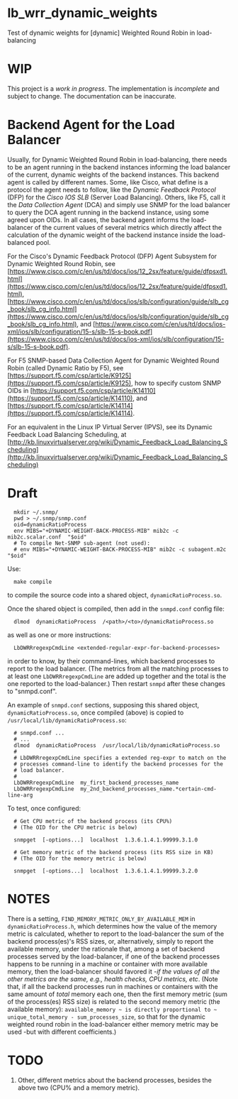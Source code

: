 # lb_wrr_dynamic_weights

Test of dynamic weights for [dynamic] Weighted Round Robin in load-balancing

# WIP

This project is a *work in progress*. The implementation is *incomplete* and
subject to change. The documentation can be inaccurate.

# Backend Agent for the Load Balancer

Usually, for Dynamic Weighted Round Robin in load-balancing, there needs to
be an agent running in the backend instances informing the load balancer of
the current, dynamic weights of the backend instances. This backend agent
is called by different names. Some, like Cisco, what define is a protocol
the agent needs to follow, like the *Dynamic Feedback Protocol* (DFP) for the
*Cisco IOS SLB* (Server Load Balancing). Others, like F5, call it the
*Data Collection Agent* (DCA) and simply use SNMP for the load balancer to
query the DCA agent running in the backend instance, using some agreed
upon OIDs. In all cases, the backend agent informs the load-balancer of the
current values of several metrics which directly affect the calculation of
the dynamic weight of the backend instance inside the load-balanced pool.

For the Cisco's Dynamic Feedback Protocol (DFP) Agent Subsystem for Dynamic
Weighted Round Robin, see
[https://www.cisco.com/c/en/us/td/docs/ios/12_2sx/feature/guide/dfpsxd1.html](https://www.cisco.com/c/en/us/td/docs/ios/12_2sx/feature/guide/dfpsxd1.html),
[https://www.cisco.com/c/en/us/td/docs/ios/slb/configuration/guide/slb_cg_book/slb_cg_info.html](https://www.cisco.com/c/en/us/td/docs/ios/slb/configuration/guide/slb_cg_book/slb_cg_info.html),
and [https://www.cisco.com/c/en/us/td/docs/ios-xml/ios/slb/configuration/15-s/slb-15-s-book.pdf](https://www.cisco.com/c/en/us/td/docs/ios-xml/ios/slb/configuration/15-s/slb-15-s-book.pdf).

For F5 SNMP-based Data Collection Agent for Dynamic Weighted Round Robin
(called Dynamic Ratio by F5), see
[https://support.f5.com/csp/article/K9125](https://support.f5.com/csp/article/K9125),
how to specify custom SNMP OIDs in [https://support.f5.com/csp/article/K14110](https://support.f5.com/csp/article/K14110),
and [https://support.f5.com/csp/article/K14114](https://support.f5.com/csp/article/K14114).

For an equivalent in the Linux IP Virtual Server (IPVS), see its
Dynamic Feedback Load Balancing Scheduling, at
[http://kb.linuxvirtualserver.org/wiki/Dynamic_Feedback_Load_Balancing_Scheduling](http://kb.linuxvirtualserver.org/wiki/Dynamic_Feedback_Load_Balancing_Scheduling)


# Draft

      mkdir ~/.snmp/
      pwd > ~/.snmp/snmp.conf
      oid=dynamicRatioProcess
      env MIBS="+DYNAMIC-WEIGHT-BACK-PROCESS-MIB" mib2c -c mib2c.scalar.conf  "$oid"
      # To compile Net-SNMP sub-agent (not used):
      # env MIBS="+DYNAMIC-WEIGHT-BACK-PROCESS-MIB" mib2c -c subagent.m2c       "$oid"

Use:

      make compile

to compile the source code into a shared object, `dynamicRatioProcess.so`.

Once the shared object is compiled, then add in the `snmpd.conf` config file:

      dlmod  dynamicRatioProcess  /<path>/<to>/dynamicRatioProcess.so

as well as one or more instructions:

      LbDWRRregexpCmdLine <extended-regular-expr-for-backend-processes>

in order to know, by their command-lines, which backend processes to report to
the load balancer. (The metrics from all the matching processes to at least one
`LbDWRRregexpCmdLine` are added up together and the total is the one reported
to the load-balancer.) Then restart `snmpd` after these changes to "snmpd.conf".

An example of `snmpd.conf` sections, supposing this shared object,
`dynamicRatioProcess.so`, once compiled (above) is copied to
`/usr/local/lib/dynamicRatioProcess.so`:

      # snmpd.conf ...
      # ...
      dlmod  dynamicRatioProcess  /usr/local/lib/dynamicRatioProcess.so
      #
      # LbDWRRregexpCmdLine specifies a extended reg-expr to match on the
      # processes command-line to identify the backend processes for the
      # load balancer.
      #
      LbDWRRregexpCmdLine  my_first_backend_processes_name
      LbDWRRregexpCmdLine  my_2nd_backend_processes_name.*certain-cmd-line-arg

To test, once configured:

      # Get CPU metric of the backend process (its CPU%)
      # (The OID for the CPU metric is below)
       
      snmpget  [-options...]  localhost  1.3.6.1.4.1.99999.3.1.0
       
      # Get memory metric of the backend process (its RSS size in KB)
      # (The OID for the memory metric is below)
       
      snmpget  [-options...]  localhost  1.3.6.1.4.1.99999.3.2.0

# NOTES

There is a setting, `FIND_MEMORY_METRIC_ONLY_BY_AVAILABLE_MEM` in `dynamicRatioProcess.h`, which determines how the value of the memory metric is calculated, whether to report to the load-balancer the sum of the backend process(es)'s RSS sizes, or, alternatively, simply to report the available memory, under the rationale that, among a set of backend processes served by the load-balancer, if one of the backend processes happens to be running in a machine or container with more available memory, then the load-balancer should favored it -*if the values of all the other metrics are the same, e.g., health checks, CPU metrics, etc*. (Note that, if all the backend processes run in machines or containers with the same amount of *total* memory each one, then the first memory metric (sum of the process(es) RSS size) is related to the second memory metric (the available memory): `available_memory ~ is directly proportional to ~ unique_total_memory - sum_processes_size`, so that for the dynamic weighted round robin in the load-balancer either memory metric may be used -but with different coefficients.)

# TODO

1. Other, different metrics about the backend processes, besides the above two (CPU% and a memory metric).

